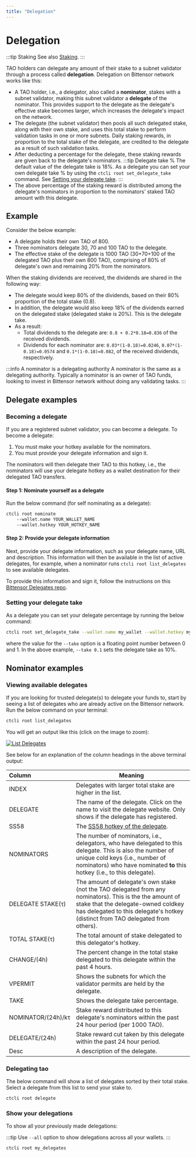 ```yaml
---
title: "Delegation"
---
```


# Delegation

:::tip Staking
See also [Staking](../subnets/register-validate-mine.md#staking).
:::

TAO holders can delegate any amount of their stake to a subnet validator through a process called **delegation**. Delegation on Bittensor network works like this:

- A TAO holder, i.e., a delegator, also called a **nominator**, stakes with a subnet validator, making this subnet validator a **delegate** of the nominator. This provides support to the delegate as the delegate's effective stake becomes larger, which increases the delegate's impact on the network.
- The delegate (the subnet validator) then pools all such delegated stake, along with their own stake, and uses this total stake to perform validation tasks in one or more subnets. Daily staking rewards, in proportion to the total stake of the delegate, are credited to the delegate as a result of such validation tasks.
- After deducting a percentage for the delegate, these staking rewards are given back to the delegate's nominators. 
:::tip Delegate take %
The default value of the delegate take is 18%. As a delegate you can set your own delegate take % by using the `ctcli root set_delegate_take` command. See [Setting your delegate take](#setting-your-delegate-take).
:::
- The above percentage of the staking reward is distributed among the delegate's nominators in proportion to the nominators' staked TAO amount with this delegate.

## Example
Consider the below example:
- A delegate holds their own TAO of 800.
- Three nominators delegate 30, 70 and 100 TAO to the delegate.
- The effective stake of the delegate is 1000 TAO (30+70+100 of the delegated TAO plus their own 800 TAO), comprising of 80% of delegate's own and remaining 20% from the nominators.

When the staking dividends are received, the dividends are shared in the following way:
- The delegate would keep 80% of the dividends, based on their 80% proportion of the total stake (0.8).
- In addition, the delegate would also keep 18% of the dividends earned on the delegated stake (delegated stake is 20%). This is the delegate take.
- As a result:
  - Total dividends to the delegate are: `0.8 + 0.2*0.18=0.836` of the received dividends.
  - Dividends for each nominator are: `0.03*(1-0.18)=0.0246`, `0.07*(1-0.18)=0.0574` and  `0.1*(1-0.18)=0.082`, of the received dividends, respectively.

:::info A nominator is a delegating authority
A nominator is the same as a delegating authority. Typically a nominator is an owner of TAO funds, looking to invest in Bittensor network without doing any validating tasks.
:::

## Delegate examples

### Becoming a delegate

If you are a registered subnet validator, you can become a delegate. To become a delegate:
1. You must make your hotkey available for the nominators. 
2. You must provide your delegate information and sign it.

The nominators will then delegate their TAO to this hotkey, i.e., the nominators will use your delegate hotkey as a wallet destination for their delegated TAO transfers.

#### Step 1: Nominate yourself as a delegate

Run the below command (for self nominating as a delegate):

```bash
ctcli root nominate
    --wallet.name YOUR_WALLET_NAME
    --wallet.hotkey YOUR_HOTKEY_NAME
```

#### Step 2: Provide your delegate information 

Next, provide your delegate information, such as your delegate name, URL and description. This information will then be available in the list of active delegates, for example, when a nominator runs `ctcli root list_delegates` to see available delegates. 

To provide this information and sign it, follow the instructions on this [Bittensor Delegates repo](https://github.com/opentensor/bittensor-delegates#2023-03-23---first-version).

### Setting your delegate take

As a delegate you can set your delegate percentage by running the below command:

```bash
ctcli root set_delegate_take --wallet.name my_wallet --wallet.hotkey my_hotkey --take 0.1
```
where the value for the `--take` option is a floating point number between 0 and 1. In the above example, `--take 0.1` sets the delegate take as 10%.

## Nominator examples

### Viewing available delegates 

If you are looking for trusted delegate(s) to delegate your funds to, start by seeing a list of delegates who are already active on the Bittensor network. Run the below command on your terminal:  

```bash
ctcli root list_delegates
```

You will get an output like this (click on the image to zoom):

[![List Delegates](/img/docs/list_delegates_screenshot.png 'Output of List Delegates')](/img/docs/list_delegates_screenshot.png)

See below for an explanation of the column headings in the above terminal output:

| Column | Meaning                                                 |
| :------ | ------------------------------------------------------------|
| INDEX   | Delegates with larger total stake are higher in the list. |
| DELEGATE | The name of the delegate. Click on the name to visit the delegate website. Only shows if the delegate has registered. |
| SS58    | The [SS58 hotkey of the delegate](../getting-started/wallets#list-all-the-local-wallets).                       |
| NOMINATORS    | The number of nominators, i.e., delegators, who have delegated to this delegate. This is also the number of unique cold keys (i.e., number of nominators) who have nominated **to** this hotkey (i.e., to this delegate).                       |
| DELEGATE STAKE(τ)    | The amount of delegate's own stake (not the TAO delegated from any nominators). This is the the amount of stake that the delegate-owned coldkey has delegated to this delegate's hotkey (distinct from TAO delegated from others).                       |
| TOTAL STAKE(τ)    | The total amount of stake delegated to this delegator's hotkey.                       |
| CHANGE/(4h)     | The percent change in the total stake delegated to this delegate within the past 4 hours.                       |                   |
| VPERMIT    | Shows the subnets for which the validator permits are held by the delegate. 
| TAKE    | Shows the delegate take percentage.                      |
| NOMINATOR/(24h)/kτ    | Stake reward distributed to this delegate's nominators within the past 24 hour period (per 1000 TAO). |
| DELEGATE/(24h)    | Stake reward cut taken by this delegate within the past 24 hour period.                        |
| Desc    | A description of the delegate.                     |

### Delegating tao

The below command will show a list of delegates sorted by their total stake. Select a delegate from this list to send your stake to.
```bash 
ctcli root delegate
```

### Show your delegations 

To show all your previously made delegations:

:::tip
Use `--all` option to show delegations across all your wallets.
:::

```bash
ctcli root my_delegates
```


